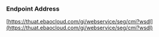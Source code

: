 ### Endpoint Address


[https://thuat.ebaocloud.com/gi/webservice/seg/cmi?wsdl](https://thuat.ebaocloud.com/gi/webservice/seg/cmi?wsdl)




